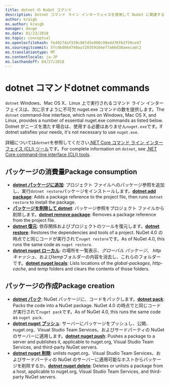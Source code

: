 ```yaml
---
title: dotnet の NuGet コマンド
description: Dotnet コマンド ライン インターフェイスを使用して NuGet に関連するコマンドの短いリファレンスです。
author: kraigb
ms.author: kraigb
manager: douge
ms.date: 01/23/2018
ms.topic: conceptual
ms.openlocfilehash: fe49274af339c987d5e090c99edd78f62f59ce47
ms.sourcegitcommit: 5fcd6d664749aa720359104ef7a66d38aeecadc2
ms.translationtype: MT
ms.contentlocale: ja-JP
ms.lasthandoff: 04/27/2018
---
```

# <a name="dotnet-commands"></a><span data-ttu-id="82fcc-103">dotnet コマンド</span><span class="sxs-lookup"><span data-stu-id="82fcc-103">dotnet commands</span></span>

<span data-ttu-id="82fcc-104">`dotnet` Windows、Mac OS X、Linux 上で実行されるコマンド ライン インターフェイスは、次に示すように不可欠 nuget.exe コマンドの数を提供します。</span><span class="sxs-lookup"><span data-stu-id="82fcc-104">The `dotnet` command-line interface, which runs on Windows, Mac OS X, and Linux, provides a number of essential nuget.exe commands as listed below.</span></span> <span data-ttu-id="82fcc-105">Dotnet がニーズを満たす場合は、使用する必要はありません`nuget.exe`です。</span><span class="sxs-lookup"><span data-stu-id="82fcc-105">If dotnet satisfies your needs, it's not necessary to use `nuget.exe`.</span></span>

<span data-ttu-id="82fcc-106">詳細については`dotnet`を参照してください[.NET Core コマンド ライン インターフェイス (CLI) ツール](/dotnet/core/tools/?tabs=netcore2x)です。</span><span class="sxs-lookup"><span data-stu-id="82fcc-106">For complete information on `dotnet`, see [.NET Core command-line interface (CLI) tools](/dotnet/core/tools/?tabs=netcore2x).</span></span>

## <a name="package-consumption"></a><span data-ttu-id="82fcc-107">パッケージの消費量</span><span class="sxs-lookup"><span data-stu-id="82fcc-107">Package consumption</span></span>

- <span data-ttu-id="82fcc-108">[**dotnet パッケージに追加**](/dotnet/core/tools/dotnet-add-package): プロジェクト ファイルへのパッケージ参照を追加し、実行`dotnet restore`パッケージをインストールします。</span><span class="sxs-lookup"><span data-stu-id="82fcc-108">[**dotnet add package**](/dotnet/core/tools/dotnet-add-package): Adds a package reference to the project file, then runs `dotnet restore` to install the package.</span></span>
- <span data-ttu-id="82fcc-109">[**パッケージを削除して dotnet**](/dotnet/core/tools/dotnet-remove-package): パッケージ参照をプロジェクト ファイルから削除します。</span><span class="sxs-lookup"><span data-stu-id="82fcc-109">[**dotnet remove package**](/dotnet/core/tools/dotnet-remove-package): Removes a package reference from the project file.</span></span>
- <span data-ttu-id="82fcc-110">[**dotnet 復元**](/dotnet/core/tools/dotnet-restore?tabs=netcore2x): 依存関係およびプロジェクトのツールを復元します。</span><span class="sxs-lookup"><span data-stu-id="82fcc-110">[**dotnet restore**](/dotnet/core/tools/dotnet-restore?tabs=netcore2x): Restores the dependencies and tools of a project.</span></span> <span data-ttu-id="82fcc-111">NuGet 4.0 の時点でと同じコードが実行されて`nuget restore`です。</span><span class="sxs-lookup"><span data-stu-id="82fcc-111">As of NuGet 4.0, this runs the same code as `nuget restore`.</span></span>
- <span data-ttu-id="82fcc-112">[**dotnet nuget ローカル**](/dotnet/core/tools/dotnet-nuget-locals): の場所を一覧表示、*グローバル パッケージ*、 *http キャッシュ*、および*temp*フォルダーの内容を消去し、これらのフォルダーです。</span><span class="sxs-lookup"><span data-stu-id="82fcc-112">[**dotnet nuget locals**](/dotnet/core/tools/dotnet-nuget-locals): Lists locations of the *global-packages*, *http-cache*, and *temp* folders and clears the contents of those folders.</span></span>

## <a name="package-creation"></a><span data-ttu-id="82fcc-113">パッケージの作成</span><span class="sxs-lookup"><span data-stu-id="82fcc-113">Package creation</span></span>

- <span data-ttu-id="82fcc-114">[**dotnet パック**](/dotnet/core/tools/dotnet-pack?tabs=netcore2x): NuGet パッケージに、コードをパックします。</span><span class="sxs-lookup"><span data-stu-id="82fcc-114">[**dotnet pack**](/dotnet/core/tools/dotnet-pack?tabs=netcore2x): Packs the code into a NuGet package.</span></span> <span data-ttu-id="82fcc-115">NuGet 4.0 の時点でと同じコードが実行されて`nuget pack`です。</span><span class="sxs-lookup"><span data-stu-id="82fcc-115">As of NuGet 4.0, this runs the same code as `nuget pack`.</span></span>
- <span data-ttu-id="82fcc-116">[**dotnet nuget プッシュ**](/dotnet/core/tools/dotnet-nuget-push): サーバーにパッケージをプッシュし、公開、nuget.org、Visual Studio Team Services、およびサードパーティの NuGet のサーバーに適用します。</span><span class="sxs-lookup"><span data-stu-id="82fcc-116">[**dotnet nuget push**](/dotnet/core/tools/dotnet-nuget-push): Pushes a package to a server and publishes it, applicable to nuget.org, Visual Studio Team Services, and third-party NuGet servers.</span></span>
- <span data-ttu-id="82fcc-117">[**dotnet nuget 削除**](/dotnet/core/tools/dotnet-nuget-delete): unlists nuget.org、Visual Studio Team Services、およびサードパーティの NuGet のサーバーに適用可能なホストからパッケージを削除するか。</span><span class="sxs-lookup"><span data-stu-id="82fcc-117">[**dotnet nuget delete**](/dotnet/core/tools/dotnet-nuget-delete): Deletes or unlists a package from a host, applicable to nuget.org, Visual Studio Team Services, and third-party NuGet servers.</span></span>
